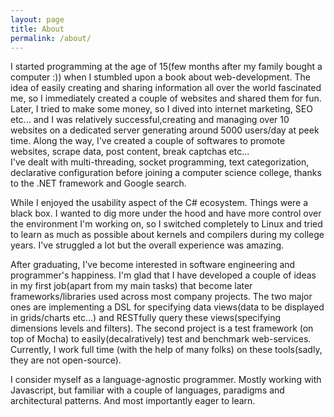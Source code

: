 ```yaml
---
layout: page
title: About
permalink: /about/
---
```


I started programming at the age of 15(few months after my family bought a computer :)) when I stumbled upon a book about web-development. The idea of easily creating and sharing information all over the world fascinated me, so I immediately created a couple of websites and shared them for fun. Later, I tried to make some money, so I dived into internet marketing, SEO etc... and I was relatively successful,creating and managing over 10 websites on a dedicated server generating around 5000 users/day at peek time. Along the way, I've created a couple of softwares to promote websites, scrape data, post content, break captchas etc...  
I've dealt with multi-threading, socket programming, text categorization, declarative configuration before joining a computer science college, thanks to the .NET framework and Google search.

While I enjoyed the usability aspect of the C# ecosystem. Things were a black box. I wanted to dig more under the hood and have more control over the environment I'm working on, so I switched completely to Linux and tried to learn as much as possible about kernels and compilers during my college years. I've struggled a lot but the overall experience was amazing.

After graduating, I've become interested in software engineering and programmer's happiness. I'm glad that I have developed a couple of ideas in my first job(apart from my main tasks) that become later frameworks/libraries used across most company projects. The two major ones are implementing a DSL for specifying data views(data to be displayed in grids/charts etc...) and RESTfully query these views(specifying dimensions levels and filters). The second project is a test framework (on top of Mocha) to easily(decalratively) test and benchmark web-services. Currently, I work full time (with the help of many folks) on these tools(sadly, they are not open-source).

I consider myself as a language-agnostic programmer. Mostly working with Javascript, but familiar with a couple of languages, paradigms and architectural patterns. And most importantly eager to learn.

